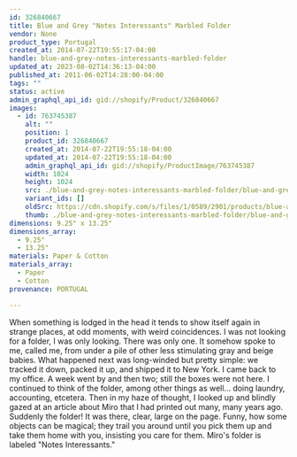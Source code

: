 ```yaml
---
id: 326840667
title: Blue and Grey "Notes Interessants" Marbled Folder
vendor: None
product_type: Portugal
created_at: 2014-07-22T19:55:17-04:00
handle: blue-and-grey-notes-interessants-marbled-folder
updated_at: 2023-08-02T14:36:13-04:00
published_at: 2011-06-02T14:28:00-04:00
tags: ""
status: active
admin_graphql_api_id: gid://shopify/Product/326840667
images:
  - id: 763745387
    alt: ""
    position: 1
    product_id: 326840667
    created_at: 2014-07-22T19:55:18-04:00
    updated_at: 2014-07-22T19:55:18-04:00
    admin_graphql_api_id: gid://shopify/ProductImage/763745387
    width: 1024
    height: 1024
    src: ./blue-and-grey-notes-interessants-marbled-folder/blue-and-grey-notes-interessants-marbled-folder__0.jpg
    variant_ids: []
    oldSrc: https://cdn.shopify.com/s/files/1/0589/2901/products/blue-and-grey-marbled-folder.jpeg?v=1406073318
    thumb: ./blue-and-grey-notes-interessants-marbled-folder/blue-and-grey-notes-interessants-marbled-folder__0-thumb.jpg
dimensions: 9.25" x 13.25"
dimensions_array:
  - 9.25"
  - 13.25"
materials: Paper & Cotton
materials_array:
  - Paper
  - Cotton
provenance: PORTUGAL

---
```


When something is lodged in the head it tends to show itself again in strange places, at odd moments, with weird coincidences. I was not looking for a folder, I was only looking. There was only one. It somehow spoke to me, called me, from under a pile of other less stimulating gray and beige babies. What happened next was long-winded but pretty simple: we tracked it down, packed it up, and shipped it to New York. I came back to my office. A week went by and then two; still the boxes were not here. I continued to think of the folder, among other things as well... doing laundry, accounting, etcetera. Then in my haze of thought, I looked up and blindly gazed at an article about Miro that I had printed out many, many years ago. Suddenly the folder! It was there, clear, large on the page. Funny, how some objects can be magical; they trail you around until you pick them up and take them home with you, insisting you care for them. Miro's folder is labeled "Notes Interessants."